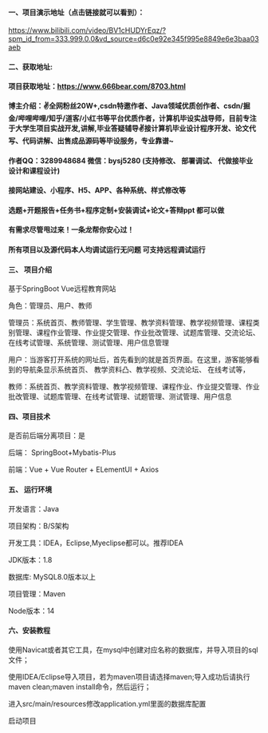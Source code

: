 #### 一、项目演示地址（点击链接就可以看到）：

https://www.bilibili.com/video/BV1cHUDYrEqz/?spm_id_from=333.999.0.0&vd_source=d6c0e92e345f995e8849e6e3baa03aeb
#### 二、获取地址:

#### 项目获取地址：https://www.666bear.com/8703.html

**博主介绍：✌全网粉丝20W+,csdn特邀作者、Java领域优质创作者、csdn/掘金/哔哩哔哩/知乎/道客/小红书等平台优质作者，计算机毕设实战导师，目前专注于大学生项目实战开发,讲解,毕业答疑辅导✌接计算机毕业设计程序开发、论文代写、代码讲解、出售成品源码等毕设服务，专业靠谱~**

#### 作者QQ：3289948684 微信：bysj5280 (支持修改、 部署调试、 代做接毕业设计和课程设计)

#### 接网站建设、小程序、H5、APP、各种系统、样式修改等

#### 选题+开题报告+任务书+程序定制+安装调试+论文+答辩ppt 都可以做

#### 有需求尽管甩过来！一条龙帮你安心过！

#### 所有项目以及源代码本人均调试运行无问题 可支持远程调试运行


#### 三、 项目介绍

基于SpringBoot Vue远程教育网站

角色：管理员、用户、教师

管理员：系统首页、教师管理、学生管理、教学资料管理、教学视频管理、课程类别管理、课程作业管理、作业提交管理、作业批改管理、试题库管理、交流论坛、在线考试管理、系统管理、测试管理、用户信息管理

用户：当游客打开系统的网址后，首先看到的就是首页界面。在这里，游客能够看到的导航条显示系统首页、 教学资料凸、教学视频、交流论坛、 在线考试等，

教师：系统首页、教学资料管理、教学视频管理、课程作业、作业提交管理、作业批改管理、试题库管理、在线考试管理、试题管理、测试管理、用户信息

#### 四、项目技术

是否前后端分离项目：是

后端： SpringBoot+Mybatis-Plus

前端：Vue + Vue Router + ELementUI + Axios

#### 五、 运行环境

开发语言：Java

项目架构：B/S架构

开发工具：IDEA，Eclipse,Myeclipse都可以。推荐IDEA

JDK版本：1.8

数据库: MySQL8.0版本以上

项目管理：Maven

Node版本：14



#### 六、安装教程

使用Navicat或者其它工具，在mysql中创建对应名称的数据库，并导入项目的sql文件；

使用IDEA/Eclipse导入项目，若为maven项目请选择maven;导入成功后请执行maven clean;maven install命令，然后运行；

进入src/main/resources修改application.yml里面的数据库配置

启动项目
